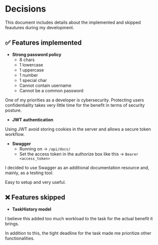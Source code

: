 # Decisions

This document includes details about the implemented and skipped feautures during my development.

## ✅ Features implemented

- **Strong password policy**
    + 8 chars
    + 1 lowercase
    + 1 uppercase
    + 1 number
    + 1 special char
    + Cannot contain username
    + Cannot be a common password

One of my priorities as a developer is cybersecurity. Protecting users confidentiality takes very little time for the benefit in terms of security posture.

- **JWT authentication**

Using JWT avoid storing cookies in the server and allows a secure token workflow.

- **Swagger**
    + Running on &rarr; ```/api/docs/```
    + Set the access token in the authorize box like this &rarr; ```Bearer <access_token>```

I decided to use Swagger as an additional documentation resource and, mainly, as a testing tool.

Easy to setup and very useful.

## ❌ Features skipped

- **TaskHistory model**

I believe this added too much workload to the task for the actual benefit it brings.

In addition to this, the tight deadline for the task made me prioritize other functionalities.